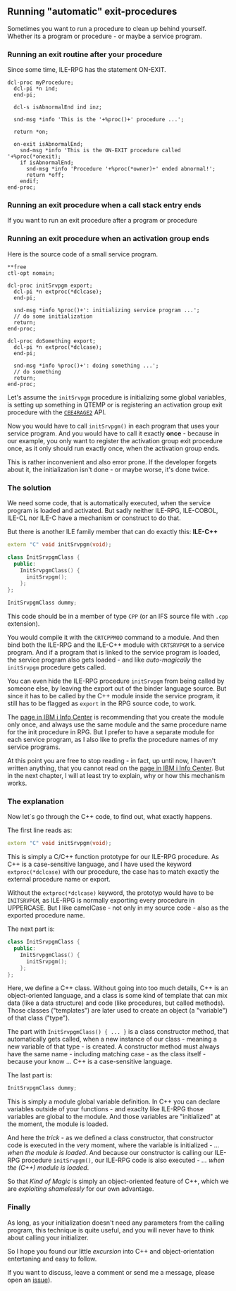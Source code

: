 ## Running "automatic" exit-procedures

Sometimes you want to run a procedure to clean up behind yourself. 
Whether its a program or procedure - or maybe a service program.

### Running an exit routine after your procedure

Since some time, ILE-RPG has the statement ON-EXIT. 

```rpgle
dcl-proc myProcedure;
  dcl-pi *n ind;
  end-pi;

  dcl-s isAbnormalEnd ind inz;

  snd-msg *info 'This is the '+%proc()+' procedure ...';

  return *on;

  on-exit isAbnormalEnd;
    snd-msg *info 'This is the ON-EXIT procedure called '+%proc(*onexit);
    if isAbnormalEnd;
      snd-msg *info 'Procedure '+%proc(*owner)+' ended abnormal!';
      return *off;
    endif;
end-proc;
```




### Running an exit procedure when a call stack entry ends

If you want to run an exit procedure after a program or procedure

### Running an exit procedure when an activation group ends




Here is the source code of a small service program. 

```rpgle
**free
ctl-opt nomain;

dcl-proc initSrvpgm export;
  dcl-pi *n extproc(*dclcase);
  end-pi;

  snd-msg *info %proc()+': initializing service program ...';
  // do some initialization
  return;
end-proc;

dcl-proc doSomething export;
  dcl-pi *n extproc(*dclcase);
  end-pi;

  snd-msg *info %proc()+': doing something ...';
  // do something 
  return;
end-proc;
```

Let's assume the `initSrvpgm` procedure is initializing some global variables, is setting up
something in QTEMP or is registering an activation group exit procedure with the 
[`CEE4RAGE2`](https://www.ibm.com/docs/api/v1/content/ssw_ibm_i_76/apis/CEE4RAGE2.htm) API.

Now you would have to call `initSrvpgm()` in each program that uses your service program. And 
you would have to call it exactly **once** - because in our example, you only want to register 
the activation group exit procedure once, as it only should run exactly once, when the 
activation group ends.

This is rather inconvenient and also error prone. If the developer forgets about it, the
initialization isn't done - or maybe worse, it's done twice.

### The solution

We need some code, that is automatically executed, when the service program is loaded and 
activated. But sadly neither ILE-RPG, ILE-COBOL, ILE-CL nor ILE-C have a mechanism or construct
to do that.

But there is another ILE family member that can do exactly this: **ILE-C++**

```cpp
extern "C" void initSrvpgm(void);

class InitSrvpgmClass {                    
  public:                              
    InitSrvpgmClass() {      
      initSrvpgm();  
    };
};                                    

InitSrvpgmClass dummy;
```

This code should be in a member of type `CPP` (or an IFS source file with `.cpp` extension).

You would compile it with the `CRTCPPMOD` command to a module. And then bind both the ILE-RPG
and the ILE-C++ module with `CRTSRVPGM` to a service program. And if a program that is linked 
to the service program is loaded, the service program also gets loaded - and like 
*auto-magically* the `initSrvpgm` procedure gets called.

You can even hide the ILE-RPG procedure `initSrvpgm` from being called by someone else, by 
leaving the export out of the binder language source. But since it has to be called by the 
C++ module inside the service program, it still has to be flagged as `export` in the RPG 
source code, to work.

The [page in IBM i Info Center](https://www.ibm.com/support/pages/initializing-context-during-service-program-activation)
is recommending that you create the module only once, and always use the same module and
the same procedure name for the init procedure in RPG. But I prefer to have a separate module
for each service program, as I also like to prefix the procedure names of my service programs.

At this point you are free to stop reading - in fact, up until now, I haven't written anything,
that you cannot read on the 
[page in IBM i Info Center](https://www.ibm.com/support/pages/initializing-context-during-service-program-activation). 
But in the next chapter, I will at least try to explain, why or how this mechanism works.

### The explanation

Now let`s go through the C++ code, to find out, what exactly happens.

The first line reads as:

```cpp
extern "C" void initSrvpgm(void);
```

This is simply a C/C++ function prototype for our ILE-RPG procedure. As C++ is a 
case-sensitive language, and I have used the keyword `extproc(*dclcase)` with our procedure, 
the case has to match exactly the external procedure name or export. 

Without the `extproc(*dclcase)` keyword, the prototyp would have to be `INITSRVPGM`, as ILE-RPG
is normally exporting every procedure in UPPERCASE. But I like camelCase - not only in my 
source code - also as the exported procedure name.

The next part is:

```cpp
class InitSrvpgmClass {                    
  public:                              
    InitSrvpgmClass() {      
      initSrvpgm();  
    };
};                                    
```

Here, we define a C++ class. Without going into too much details, C++ is an 
object-oriented language, and a class is some kind of template that can mix data (like a 
data structure) and code (like procedures, but called methods). Those classes ("templates")
are later used to create an object (a "variable") of that class ("type").

The part with `InitSrvpgmClass() { ... }` is a class constructor method, that automatically
gets called, when a new instance of our class - meaning a new variable of that type - is created.
A constructor method must always have the same name - including matching case - as the class
itself - because your know ... C++ is a case-sensitive language.

The last part is: 

```cpp
InitSrvpgmClass dummy;
```

This is simply a module global variable definition. In C++ you can declare variables
outside of your functions - and exaclty like ILE-RPG those variables are global to the 
module. And those variables are "initialized" at the moment, the module is loaded.

And here the *trick* - as we defined a class constructor, that constructor code is executed 
in the very moment, where the variable is initialized - *... when the module is loaded*. 
And because our constructor is calling our ILE-RPG procedure `initSrvpgm()`, our ILE-RPG code 
is also executed - *... when the (C++) module is loaded*.

So that *Kind of Magic* is simply an object-oriented feature of C++, which we are 
*exploiting shamelessly* for our own advantage.

### Finally

As long, as your initialization doesn't need any parameters from the calling program, this
technique is quite useful, and you will never have to think about calling your initializer.

So I hope you found our little *excursion* into C++ and object-orientation entertaning and 
easy to follow.

If you want to discuss, leave a comment or send me a message, please open an 
[issue](https://github.com/qpgmr-de/qpgmr-de.github.io/discussions)).
